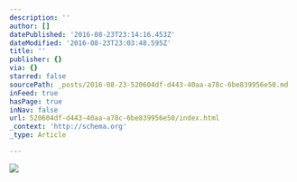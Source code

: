 ```yaml
---
description: ''
author: []
datePublished: '2016-08-23T23:14:16.453Z'
dateModified: '2016-08-23T23:03:48.595Z'
title: ''
publisher: {}
via: {}
starred: false
sourcePath: _posts/2016-08-23-520604df-d443-40aa-a78c-6be839956e50.md
inFeed: true
hasPage: true
inNav: false
url: 520604df-d443-40aa-a78c-6be839956e50/index.html
_context: 'http://schema.org'
_type: Article

---
```

![](https://the-grid-user-content.s3-us-west-2.amazonaws.com/865c8936-1ac8-46cf-b97e-325eb7a45693.jpg)
